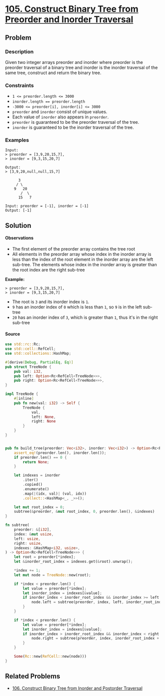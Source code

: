 # [105. Construct Binary Tree from Preorder and Inorder Traversal](https://leetcode.com/problems/construct-binary-tree-from-preorder-and-inorder-traversal/)

## Problem

### Description

Given two integer arrays preorder and inorder where preorder is the preorder
traversal of a binary tree and inorder is the inorder traversal of the same
tree, construct and return the binary tree.

### Constraints

* `1 <= preorder.length <= 3000`
* `inorder.length == preorder.length`
* `-3000 <= preorder[i], inorder[i] <= 3000`
* `preorder` and `inorder` consist of unique values.
* Each value of `inorder` also appears in `preorder`.
* `preorder` is guaranteed to be the preorder traversal of the tree.
* `inorder` is guaranteed to be the inorder traversal of the tree.

### Examples

```text
Input: 
> preorder = [3,9,20,15,7], 
> inorder = [9,3,15,20,7]

Output: 
> [3,9,20,null,null,15,7]

      3
     / \
    9   20
       /  \
      15   7
```

```text
Input: preorder = [-1], inorder = [-1]
Output: [-1]
```

## Solution

#### Observations

* The first element of the preorder array contains the tree root
* All elements in the preorder array whose index in the inorder array is less
  than the index of the root element in the inorder array are the left sub-tree.
  The elements whose index in the inorder array is greater than the root index
  are the right sub-tree

**Example:**

```text
> preorder = [3,9,20,15,7], 
> inorder = [9,3,15,20,7]
```

* The root is `3` and its inorder index is `1`.
* `9` has an inorder index of `0` which is less than `1`, so `9` is in the left
  sub-tree
* `20` has an inorder index of `3`, which is greater than `1`, thus it's in the
  right sub-tree

#### Source

```rust
use std::rc::Rc;
use std::cell::RefCell;
use std::collections::HashMap;

#[derive(Debug, PartialEq, Eq)]
pub struct TreeNode {
    pub val: i32,
    pub left: Option<Rc<RefCell<TreeNode>>>,
    pub right: Option<Rc<RefCell<TreeNode>>>,
}

impl TreeNode {
    #[inline]
    pub fn new(val: i32) -> Self {
        TreeNode {
            val,
            left: None,
            right: None
        }
    }
}


pub fn build_tree(preorder: Vec<i32>, inorder: Vec<i32>) -> Option<Rc<RefCell<TreeNode>>> {
    assert_eq!(preorder.len(), inorder.len());
    if preorder.len() == 0 {
        return None;
    }

    let indexes = inorder
        .iter()
        .copied()
        .enumerate()
        .map(|(idx, val)| (val, idx))
        .collect::<HashMap<_, _>>();

    let mut root_index = 0;
    subtree(&preorder, &mut root_index, 0, preorder.len(), &indexes)
}

fn subtree(
    preorder: &[i32],
    index: &mut usize,
    left: usize,
    right: usize,
    indexes: &HashMap<i32, usize>,
) -> Option<Rc<RefCell<TreeNode>>> {
    let root = preorder[*index];
    let &inorder_root_index = indexes.get(&root).unwrap();

    *index += 1;
    let mut node = TreeNode::new(root);

    if *index < preorder.len() {
        let value = preorder[*index];
        let inorder_index = indexes[&value];
        if inorder_index < inorder_root_index && inorder_index >= left {
            node.left = subtree(preorder, index, left, inorder_root_index, indexes);
        }
    }

    if *index < preorder.len() {
        let value = preorder[*index];
        let inorder_index = indexes[&value];
        if inorder_index > inorder_root_index && inorder_index < right {
            node.right = subtree(preorder, index, inorder_root_index + 1, right, indexes);
        }
    }

    Some(Rc::new(RefCell::new(node)))
}
```

## Related Problems

* [106. Construct Binary Tree from Inorder and Postorder Traversal](106%20-%20Construct%20Binary%20Tree%20from%20Inorder%20and%20Postorder%20Traversal.md)